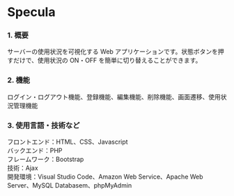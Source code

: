 # Specula

### 1. 概要

サーバーの使用状況を可視化する Web アプリケーションです。状態ボタンを押すだけで、使用状況の ON・OFF を簡単に切り替えることができます。

### 2. 機能

ログイン・ログアウト機能、登録機能、編集機能、削除機能、画面遷移、使用状況管理機能

### 3. 使用言語・技術など

フロントエンド：HTML、CSS、Javascript  
バックエンド：PHP  
フレームワーク：Bootstrap  
技術：Ajax  
開発環境：Visual Studio Code、Amazon Web Service、Apache Web Server、MySQL Databasem、phpMyAdmin
